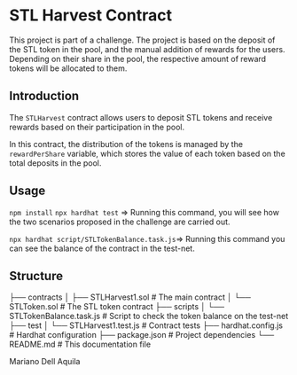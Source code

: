 # STL Harvest Contract

This project is part of a challenge. The project is based on the deposit of the STL token in the pool, and the manual addition of rewards for the users. Depending on their share in the pool, the respective amount of reward tokens will be allocated to them.

## Introduction

The `STLHarvest` contract allows users to deposit STL tokens and receive rewards based on their participation in the pool.

In this contract, the distribution of the tokens is managed by the `rewardPerShare` variable, which stores the value of each token based on the total deposits in the pool.

## Usage

`npm install`
`npx hardhat test` => Running this command, you will see how the two scenarios proposed in the challenge are carried out.

`npx hardhat script/STLTokenBalance.task.js`=> Running this command you can see the balance of the contract in the test-net.

## Structure

├── contracts
│ ├── STLHarvest1.sol # The main contract
│ └── STLToken.sol # The STL token contract
├── scripts
│ └── STLTokenBalance.task.js # Script to check the token balance on the test-net
├── test
│ └── STLHarvest1.test.js # Contract tests
├── hardhat.config.js # Hardhat configuration
├── package.json # Project dependencies
└── README.md # This documentation file


Mariano Dell Aquila